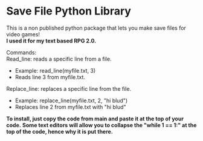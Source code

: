 # Save File Python Library
This is a non published python package that lets you make save files for video games!<br>
**I used it for my text based RPG 2.0.** <br>

Commands:<br>
Read_line: reads a specific line from a file.<br>
- Example: read_line(myfile.txt, 3)<br>
- Reads line 3 from myfile.txt.<br>

Replace_line: replaces a specific line from the file.<br>
- Example: replace_line(myfile.txt, 2, "hi blud")
- Replaces line 2 from myfile.txt with "hi blud"

**To install, just copy the code from main and paste it at the top of your code.**
**Some text editors will allow you to collapse the "while 1 == 1:" at the top of the code, hence why it is put there.**
